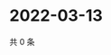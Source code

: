 # 2022-03-13

共 0 条

<!-- BEGIN WEIBO -->
<!-- 最后更新时间 Sun Mar 13 2022 08:58:52 GMT+0800 (China Standard Time) -->

<!-- END WEIBO -->
